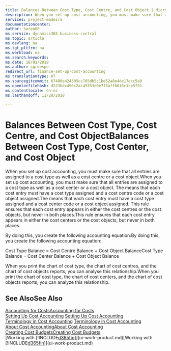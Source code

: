 ```yaml
---
title: Balances Between Cost Type, Cost Centre, and Cost Object | Microsoft Docs
description: When you set up cost accounting, you must make sure that all entries are assigned to a cost type as well as a cost centre or a cost object. The means that each cost entry must have a cost type assigned and a cost centre code or a cost object assigned. This rule ensures that each cost entry appears in either the cost centres or the cost objects, but never in both places.
services: project-madeira
documentationcenter: 
author: SorenGP
ms.service: dynamics365-business-central
ms.topic: article
ms.devlang: na
ms.tgt_pltfrm: na
ms.workload: na
ms.search.keywords: 
ms.date: 10/01/2018
ms.author: sgroespe
redirect_url: finance-set-up-cost-accounting
ms.translationtype: HT
ms.sourcegitcommit: 67400e424305cc705db5c1bd52a8e4de17ecc5a9
ms.openlocfilehash: d223bdc490c2ac45353d0e7f8aff6816c1ce5f51
ms.contentlocale: en-nz
ms.lasthandoff: 11/20/2018

---
```

# <a name="balances-between-cost-type-cost-center-and-cost-object"></a><span data-ttu-id="abb69-105">Balances Between Cost Type, Cost Centre, and Cost Object</span><span class="sxs-lookup"><span data-stu-id="abb69-105">Balances Between Cost Type, Cost Center, and Cost Object</span></span>
<span data-ttu-id="abb69-106">When you set up cost accounting, you must make sure that all entries are assigned to a cost type as well as a cost centre or a cost object.</span><span class="sxs-lookup"><span data-stu-id="abb69-106">When you set up cost accounting, you must make sure that all entries are assigned to a cost type as well as a cost center or a cost object.</span></span> <span data-ttu-id="abb69-107">The means that each cost entry must have a cost type assigned and a cost centre code or a cost object assigned.</span><span class="sxs-lookup"><span data-stu-id="abb69-107">The means that each cost entry must have a cost type assigned and a cost center code or a cost object assigned.</span></span> <span data-ttu-id="abb69-108">This rule ensures that each cost entry appears in either the cost centres or the cost objects, but never in both places.</span><span class="sxs-lookup"><span data-stu-id="abb69-108">This rule ensures that each cost entry appears in either the cost centers or the cost objects, but never in both places.</span></span>  

 <span data-ttu-id="abb69-109">By doing this, you create the following accounting equation:</span><span class="sxs-lookup"><span data-stu-id="abb69-109">By doing this, you create the following accounting equation:</span></span>  

 <span data-ttu-id="abb69-110">Cost Type Balance = Cost Centre Balance + Cost Object Balance</span><span class="sxs-lookup"><span data-stu-id="abb69-110">Cost Type Balance = Cost Center Balance + Cost Object Balance</span></span>  

 <span data-ttu-id="abb69-111">When you print the chart of cost type, the chart of cost centres, and the chart of cost objects reports, you can analyse this relationship.</span><span class="sxs-lookup"><span data-stu-id="abb69-111">When you print the chart of cost type, the chart of cost centers, and the chart of cost objects reports, you can analyze this relationship.</span></span>  

## <a name="see-also"></a><span data-ttu-id="abb69-112">See Also</span><span class="sxs-lookup"><span data-stu-id="abb69-112">See Also</span></span>  
[<span data-ttu-id="abb69-113">Accounting for Costs</span><span class="sxs-lookup"><span data-stu-id="abb69-113">Accounting for Costs</span></span>](finance-manage-cost-accounting.md)  
 <span data-ttu-id="abb69-114">[Setting Up Cost Accounting](finance-set-up-cost-accounting.md) </span><span class="sxs-lookup"><span data-stu-id="abb69-114">[Setting Up Cost Accounting](finance-set-up-cost-accounting.md) </span></span>  
 <span data-ttu-id="abb69-115">[Terminology in Cost Accounting](finance-terminology-in-cost-accounting.md) </span><span class="sxs-lookup"><span data-stu-id="abb69-115">[Terminology in Cost Accounting](finance-terminology-in-cost-accounting.md) </span></span>  
 [<span data-ttu-id="abb69-116">About Cost Accounting</span><span class="sxs-lookup"><span data-stu-id="abb69-116">About Cost Accounting</span></span>](finance-about-cost-accounting.md)  
 [<span data-ttu-id="abb69-117">Creating Cost Budgets</span><span class="sxs-lookup"><span data-stu-id="abb69-117">Creating Cost Budgets</span></span>](finance-create-cost-budgets.md)  
 <span data-ttu-id="abb69-118">[Working with [!INCLUDE[d365fin](includes/d365fin_md.md)]](ui-work-product.md)</span><span class="sxs-lookup"><span data-stu-id="abb69-118">[Working with [!INCLUDE[d365fin](includes/d365fin_md.md)]](ui-work-product.md)</span></span>

